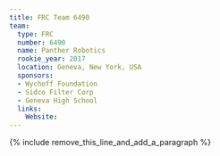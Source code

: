 ```yaml
---
title: FRC Team 6490
team:
  type: FRC
  number: 6490
  name: Panther Robotics
  rookie_year: 2017
  location: Geneva, New York, USA
  sponsors:
  - Wychoff Foundation
  - Sidco Filter Corp
  - Geneva High School
  links:
    Website:
---
```


{% include remove_this_line_and_add_a_paragraph %}